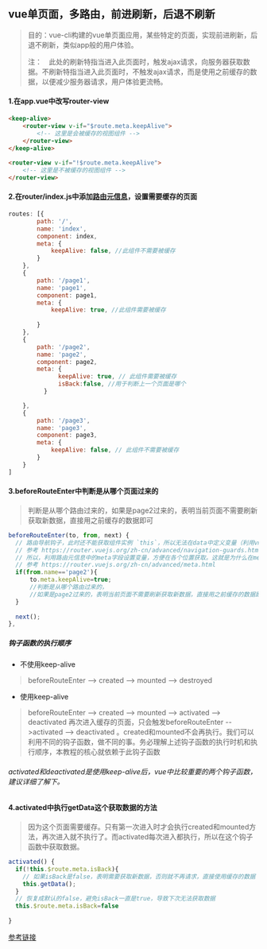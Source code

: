 ## vue单页面，多路由，前进刷新，后退不刷新

> 目的：vue-cli构建的vue单页面应用，某些特定的页面，实现前进刷新，后退不刷新，类似app般的用户体验。
>
> 注：　此处的刷新特指当进入此页面时，触发ajax请求，向服务器获取数据。不刷新特指当进入此页面时，不触发ajax请求，而是使用之前缓存的数据，以便减少服务器请求，用户体验更流畅。

#### 1.在app.vue中改写router-view 

````html
<keep-alive>
    <router-view v-if="$route.meta.keepAlive">
        <!-- 这里是会被缓存的视图组件 -->
    </router-view>
</keep-alive>
 
<router-view v-if="!$route.meta.keepAlive">
    <!-- 这里是不被缓存的视图组件 -->
</router-view>
````

#### 2.在router/index.js中添加[路由元信息](https://router.vuejs.org/zh-cn/advanced/meta.html)，设置需要缓存的页面 

````js
routes: [{
        path: '/',
        name: 'index',
        component: index,
        meta: {
            keepAlive: false, //此组件不需要被缓存
        }
    },
    {
        path: '/page1',
        name: 'page1',
        component: page1,
        meta: {
            keepAlive: true, //此组件需要被缓存
            
        }
    },
    {
        path: '/page2',
        name: 'page2',
        component: page2,
        meta: {
              keepAlive: true, // 此组件需要被缓存
              isBack:false, //用于判断上一个页面是哪个
          }

    },
    {
        path: '/page3',
        name: 'page3',
        component: page3,
        meta: {
            keepAlive: false, // 此组件不需要被缓存
        }
    }
]

````

#### 3.beforeRouteEnter中判断是从哪个页面过来的

> 判断是从哪个路由过来的，如果是page2过来的，表明当前页面不需要刷新获取新数据，直接用之前缓存的数据即可
>

```js
beforeRouteEnter(to, from, next) {
  // 路由导航钩子，此时还不能获取组件实例 `this`，所以无法在data中定义变量（利用vm除外）
  // 参考 https://router.vuejs.org/zh-cn/advanced/navigation-guards.html
  // 所以，利用路由元信息中的meta字段设置变量，方便在各个位置获取。这就是为什么在meta中定义isBack
  // 参考 https://router.vuejs.org/zh-cn/advanced/meta.html
  if(from.name=='page2'){
      to.meta.keepAlive=true;
      //判断是从哪个路由过来的，
      //如果是page2过来的，表明当前页面不需要刷新获取新数据，直接用之前缓存的数据即可
  }
  
  next();
},
```
##### 钩子函数的执行顺序

- 不使用keep-alive


> beforeRouteEnter --> created --> mounted --> destroyed

- 使用keep-alive

> beforeRouteEnter --> created --> mounted --> activated --> deactivated
> 再次进入缓存的页面，只会触发beforeRouteEnter -->activated --> deactivated 。created和mounted不会再执行。我们可以利用不同的钩子函数，做不同的事。务必理解上述钩子函数的执行时机和执行顺序，本教程的核心就依赖于此钩子函数

###### activated和deactivated是使用keep-alive后，vue中比较重要的两个钩子函数，建议详细了解下。

#### 4.activated中执行getData这个获取数据的方法

> 因为这个页面需要缓存。只有第一次进入时才会执行created和mounted方法，再次进入就不执行了。而activated每次进入都执行，所以在这个钩子函数中获取数据。

````js
activated() {
  if(!this.$route.meta.isBack){
    // 如果isBack是false，表明需要获取新数据，否则就不再请求，直接使用缓存的数据
    this.getData();
  }
  // 恢复成默认的false，避免isBack一直是true，导致下次无法获取数据
  this.$route.meta.isBack=false
 
}

````

[参考链接](https://blog.csdn.net/qq_40963664/article/details/80062130)